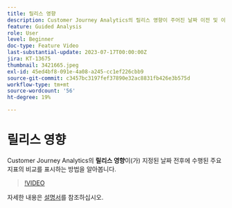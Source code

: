 ```yaml
---
title: 릴리스 영향
description: Customer Journey Analytics의 릴리스 영향이 주어진 날짜 이전 및 이후에 수행된 주요 지표의 비교를 표시하는 방법에 대해 알아봅니다.
feature: Guided Analysis
role: User
level: Beginner
doc-type: Feature Video
last-substantial-update: 2023-07-17T00:00:00Z
jira: KT-13675
thumbnail: 3421665.jpeg
exl-id: 45ed4bf8-091e-4a08-a245-cc1ef226cbb9
source-git-commit: c3457bc3197fef37890e32ac8831fb426e3b575d
workflow-type: tm+mt
source-wordcount: '56'
ht-degree: 19%

---
```


# 릴리스 영향

Customer Journey Analytics의 **릴리스 영향**&#x200B;이(가) 지정된 날짜 전후에 수행된 주요 지표의 비교를 표시하는 방법을 알아봅니다.

>[!VIDEO](https://video.tv.adobe.com/v/3423452/?learn=on&captions=kor)

자세한 내용은 [설명서](https://experienceleague.adobe.com/docs/analytics-platform/using/guided-analysis/impact/release.html?lang=ko)를 참조하십시오.
